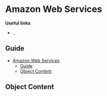 # Amazon Web Services

**Useful links**
- ..
  
## Guide
- [Amazon Web Services](#amazon-web-services)
  - [Guide](#guide)
  - [Object Content](#object-content)

## Object Content
